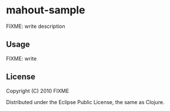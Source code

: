 # mahout-sample

FIXME: write description

## Usage

FIXME: write

## License

Copyright (C) 2010 FIXME

Distributed under the Eclipse Public License, the same as Clojure.
